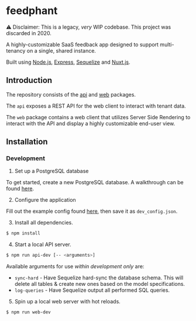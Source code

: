 # feedphant

⚠️ Disclaimer: This is a legacy, _very_ WIP codebase. This project was discarded in 2020.

A highly-customizable SaaS feedback app designed to support multi-tenancy on a single, shared instance.

Built using [Node.js](https://nodejs.org/), [Express](https://expressjs.com/), [Sequelize](https://sequelize.org/) and [Nuxt.js](https://nuxtjs.org).

## Introduction

The repository consists of the [api](packages/api) and [web](packages/web) packages.

The `api` exposes a REST API for the web client to interact with tenant data.

The `web` package contains a web client that utilizes Server Side Rendering to interact with the API and display a highly customizable end-user view.

## Installation

### Development

1. Set up a PostgreSQL database

To get started, create a new PostgreSQL database. A walkthrough can be found [here](https://www.postgresql.org/docs/9.0/tutorial-createdb.html).

2. Configure the application

Fill out the example config found [here](config/example.dev_config.json), then save it as `dev_config.json`.

3. Install all dependencies.

``` bash
$ npm install
```

4. Start a local API server.

``` bash
$ npm run api-dev [-- <arguments>]
```

Available arguments for use *within development only* are:
- `sync-hard` - Have Sequelize hard-sync the database schema. This will delete all tables & create new ones based on the model specifications.
- `log-queries` - Have Sequelize output all performed SQL queries.

5. Spin up a local web server with hot reloads.

``` bash
$ npm run web-dev
```